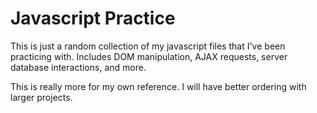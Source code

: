 # Javascript Practice
This is just a random collection of my javascript files that I've been practicing with. Includes DOM manipulation, AJAX requests, server database interactions, and more.

This is really more for my own reference. I will have better ordering with larger projects.
